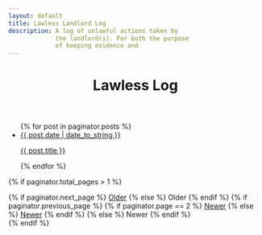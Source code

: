 ```yaml
---
layout: default
title: Lawless Landlord Log
description: A log of unlawful actions taken by 
             the landlord(s). For both the purpose 
             of keeping evidence and 
---
```


<!-- Section | Description -->
<header>
    <h1>Lawless Log</h1>
</header>

<ul class="posts">
    {% for post in paginator.posts %}
    <li itemscope itemtype="http://schema.org/BlogPosting">
      <a href="{{ site.baseurl }}{{ post.url }}" itemprop="url">
        <div class="p-wrap">
          <article class="inner">
            <time datetime="{{ post.date | date_to_xmlschema }}"
                itemprop="datePublished">
              {{ post.date | date_to_string }}
            </time>
            <p itemprop="name headline">{{ post.title }}</p>
          </article>
        </div>
      </a>
    </li>
    {% endfor %}
  </ul>
</div>

{% if paginator.total_pages > 1 %}
<div class="pagination">
  {% if paginator.next_page %}
  <a href="{{ site.baseurl }}/page/{{paginator.next_page}}" class="older">Older</a>
  {% else %}
  <span class="next">Older</span>
  {% endif %}
  {% if paginator.previous_page %}
    {% if paginator.page == 2 %}
    <a href="{{ site.baseurl }}/" class="newer">Newer</a>
    {% else %}
    <a href="{{ site.baseurl }}/page/{{paginator.previous_page}}" class="newer">Newer</a>
    {% endif %}
  {% else %}
  <span class="previous">Newer</span>
  {% endif %}
</div>
{% endif %}
